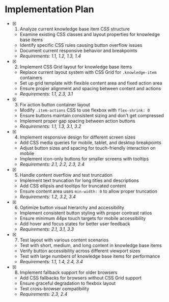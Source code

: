 # Implementation Plan

- [x] 1. Analyze current knowledge base item CSS structure
  - Examine existing CSS classes and layout properties for knowledge base items
  - Identify specific CSS rules causing button overflow issues
  - Document current responsive behavior and breakpoints
  - _Requirements: 1.1, 1.2, 1.3, 1.4_

- [x] 2. Implement CSS Grid layout for knowledge base items
  - Replace current layout system with CSS Grid for `.knowledge-item` containers
  - Set up grid template with flexible content area and fixed action area
  - Ensure proper alignment and spacing between content and actions
  - _Requirements: 1.1, 2.3, 3.1_

- [x] 3. Fix action button container layout
  - Modify `.item-actions` CSS to use flexbox with `flex-shrink: 0`
  - Ensure buttons maintain consistent sizing and don't get compressed
  - Implement proper gap spacing between action buttons
  - _Requirements: 1.1, 1.3, 3.1, 3.2_

- [x] 4. Implement responsive design for different screen sizes
  - Add CSS media queries for mobile, tablet, and desktop breakpoints
  - Adjust button sizes and spacing for touch-friendly interaction on mobile
  - Implement icon-only buttons for smaller screens with tooltips
  - _Requirements: 2.1, 2.2, 2.3, 2.4_

- [x] 5. Handle content overflow and text truncation
  - Implement text truncation for long titles and descriptions
  - Add CSS ellipsis and tooltips for truncated content
  - Ensure content area uses `min-width: 0` to allow proper truncation
  - _Requirements: 1.2, 3.2, 3.4_

- [x] 6. Optimize button visual hierarchy and accessibility
  - Implement consistent button styling with proper contrast ratios
  - Ensure minimum 44px touch targets for mobile accessibility
  - Add hover and focus states for better user feedback
  - _Requirements: 2.1, 3.1, 3.3_

- [x] 7. Test layout with various content scenarios
  - Test with short, medium, and long content in knowledge base items
  - Verify button accessibility across different viewport sizes
  - Test with large numbers of knowledge base items for performance
  - _Requirements: 1.1, 1.4, 2.4, 3.4_

- [x] 8. Implement fallback support for older browsers
  - Add CSS fallbacks for browsers without CSS Grid support
  - Ensure graceful degradation to flexbox layout
  - Test cross-browser compatibility
  - _Requirements: 2.3, 2.4_
